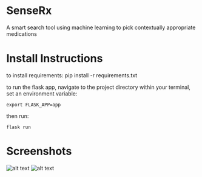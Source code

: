 # SenseRx
A smart search tool using machine learning to pick contextually appropriate medications
# Install Instructions
to install requirements: pip install -r requirements.txt

to run the flask app, navigate to the project directory within your terminal, set an environment variable:

```export FLASK_APP=app```

then run:

```flask run```

# Screenshots
![alt text](https://raw.githubusercontent.com/AnthonyMella66/toronto_health_hack_2019/master/screenshots/1st.png "Logo Title Text 1")
![alt text](https://github.com/AnthonyMella66/toronto_health_hack_2019/blob/master/screenshots/results.png "Logo Title Text 1")
